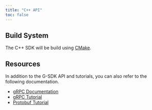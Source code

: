 ```yaml
---
title: "C++ API"
toc: false
---
```


## Build System

The C++ SDK will be build using [CMake](https://github.com/grpc/grpc/tree/master/src/cpp#cmake).

## Resources

In addition to the G-SDK API and tutorials, you can also refer to the following documentation. 

* [gRPC Documentation](https://grpc.github.io/grpc/cpp/index.html)
* [gRPC Tutorial](https://grpc.io/docs/languages/cpp/basics/)
* [Protobuf Tutorial](https://developers.google.com/protocol-buffers/docs/cpptutorial)



